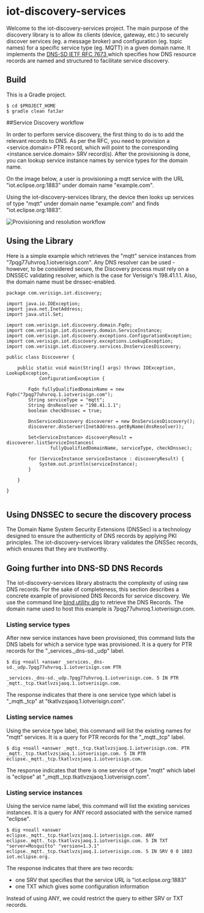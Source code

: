 # iot-discovery-services 
Welcome to the iot-discovery-services project.
The main purpose of the discovery library is to allow its clients (device, gateway, etc.) to securely discover services (eg. a message broker) and configuration (eg. topic names) for a specific service type (eg. MQTT) in a given domain name.
It implements the [DNS-SD IETF RFC 7673 ](https://tools.ietf.org/html/rfc6763) which specifies how DNS resource records are named and structured to facilitate service discovery.

## Build
This is a Gradle project.

```
$ cd $PROJECT_HOME
$ gradle clean fatJar
```


##Service Discovery workflow

In order to perform service discovery, the first thing to do is to add the relevant records to DNS. As per the RFC, you need to provision a <service.domain> PTR record, which will point to the corresponding <instance.service.domain> SRV record(s). 
After the provisioning is done, you can lookup service instance names by service types for the domain name.

On the image below, a user is provisioning a mqtt service with the URL "iot.eclipse.org:1883" under domain name "example.com".

Using the iot-discovery-services library, the device then looks up services of type "mqtt" under domain name "example.com" and finds "iot.eclipse.org:1883".


![Provisioning and resolution workflow](https://github.com/rpiccand/iot-discovery-services/blob/master/img/dns-sd%20workflow.png)

## Using the Library
Here is a simple example which retrieves the "mqtt" service instances from "7pqg77uhvroq.1.iotverisign.com". Any DNS resolver can be used - however, to be considered secure, the Discovery process must rely on a DNSSEC validating resolver, which is the case for Verisign's 198.41.1.1. Also, the domain name must be dnssec-enabled.

```
package com.verisign.iot.discovery;

import java.io.IOException;
import java.net.InetAddress;
import java.util.Set;

import com.verisign.iot.discovery.domain.Fqdn;
import com.verisign.iot.discovery.domain.ServiceInstance;
import com.verisign.iot.discovery.exceptions.ConfigurationException;
import com.verisign.iot.discovery.exceptions.LookupException;
import com.verisign.iot.discovery.services.DnsServicesDiscovery;

public class Discoverer {

	public static void main(String[] args) throws IOException, LookupException,
			ConfigurationException {

		Fqdn fullyQualifiedDomainName = new Fqdn("7pqg77uhvroq.1.iotverisign.com");
		String serviceType = "mqtt";
		String dnsResolver = "198.41.1.1";
		boolean checkDnssec = true;

		DnsServicesDiscovery discoverer = new DnsServicesDiscovery();
		discoverer.dnsServer(InetAddress.getByName(dnsResolver));

		Set<ServiceInstance> discoveryResult = discoverer.listServiceInstances(
				fullyQualifiedDomainName, serviceType, checkDnssec);

		for (ServiceInstance serviceInstance : discoveryResult) {
			System.out.println(serviceInstance);
		}

	}

}


```

## Using DNSSEC to secure the discovery process
The Domain Name System Security Extensions (DNSSec) is a technology designed to ensure the authenticity of DNS records  by applying PKI principles. The iot-discovery-services library validates the DNSSec records, which ensures that they are trustworthy. 

## Going further into DNS-SD DNS Records
The iot-discovery-services library abstracts the complexity of using raw DNS records. For the sake of completeness, this section describes a concrete example of provisioned DNS Records for service discovery. We use the command line [bind utility dig](https://www.isc.org/downloads/bind/) to retrieve the DNS Records. The domain name used to host this example is 7pqg77uhvroq.1.iotverisign.com.

### Listing service types
After new service instances have been provisioned, this command lists the DNS labels for which a service type was provisioned. It is a query for PTR records for the "_services._dns-sd._udp" label.

```
$ dig +noall +answer _services._dns-sd._udp.7pqg77uhvroq.1.iotverisign.com PTR

_services._dns-sd._udp.7pqg77uhvroq.1.iotverisign.com. 5 IN PTR	_mqtt._tcp.tkatlvzsjaoq.1.iotverisign.com.

```
The response indicates that there is one service type which label is "_mqtt._tcp" at "tkatlvzsjaoq.1.iotverisign.com". 
 
### Listing service names
Using the service type label, this command will list the existing names for "mqtt" services. It is a query for PTR records for the "_mqtt._tcp" label.

```
$ dig +noall +answer _mqtt._tcp.tkatlvzsjaoq.1.iotverisign.com. PTR
_mqtt._tcp.tkatlvzsjaoq.1.iotverisign.com. 5 IN	PTR eclipse._mqtt._tcp.tkatlvzsjaoq.1.iotverisign.com.
```

The response indicates that there is one service of type "mqtt" which label is "eclipse" at "_mqtt._tcp.tkatlvzsjaoq.1.iotverisign.com".

### Listing service instances
Using the service name label, this command will list the existing services instances. It is a query for ANY record associated with the service named "eclipse".

```
$ dig +noall +answer eclipse._mqtt._tcp.tkatlvzsjaoq.1.iotverisign.com. ANY
eclipse._mqtt._tcp.tkatlvzsjaoq.1.iotverisign.com. 5 IN	TXT "server=Mosquitto" "version=1.3.1"
eclipse._mqtt._tcp.tkatlvzsjaoq.1.iotverisign.com. 5 IN	SRV 0 0 1883 iot.eclipse.org.
```

The response indicates that there are two records:
- one SRV that specifies that the service URL is "iot.eclipse.org:1883"
- one TXT which gives some configuration information

Instead of using ANY, we could restrict the query to either SRV or TXT records.
